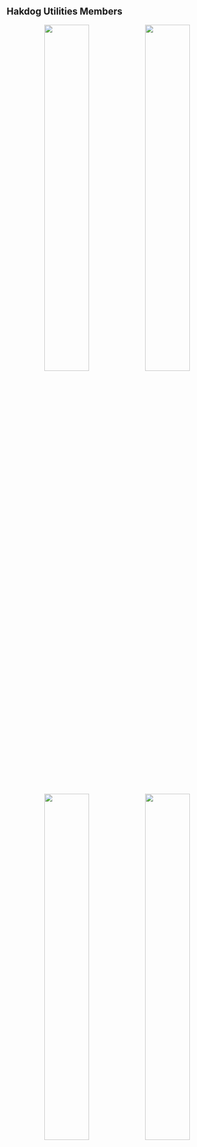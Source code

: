 ## Hakdog Utilities Members
<div align="center">
        <a href="https://discord.gg/krmNg3CK3Y"><img width="45%" src="https://github-readme-stats.vercel.app/api?username=DevZiee&layout=compact&theme=react&hide_border=true&show_icons=true"/></a>
        <a href="https://discord.gg/krmNg3CK3Y"><img width="45%" src="https://github-readme-stats.vercel.app/api?username=johnabrea&layout=compact&theme=react&hide_border=true&show_icons=true"/></a>
        <a href="https://discord.gg/krmNg3CK3Y"><img width="45%" src="https://github-readme-stats.vercel.app/api?username=              LeonMaximus&layout=compact&theme=react&hide_border=true&show_icons=true"/></a>
        <a href="https://discord.gg/krmNg3CK3Y"><img width="45%" src="https://github-readme-stats.vercel.app/api?username=Krunchyyy&layout=compact&theme=react&hide_border=true&show_icons=true"/></a>
</div>
